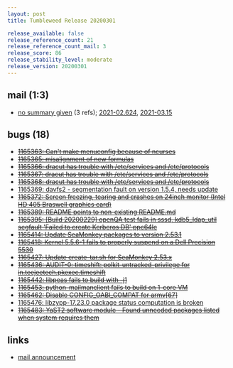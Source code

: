 ```yaml
---
layout: post
title: Tumbleweed Release 20200301

release_available: false
release_reference_count: 21
release_reference_count_mail: 3
release_score: 86
release_stability_level: moderate
release_version: 20200301
---
```


## mail (1:3)

- [no summary given](https://lists.opensuse.org/archives/list/factory@lists.opensuse.org/thread/GY264OXLMRSPOEOUV7DVQ3EBKAJFJCQX) (3 refs); [2021-02.624](https://lists.opensuse.org/archives/list/factory@lists.opensuse.org/thread/GY264OXLMRSPOEOUV7DVQ3EBKAJFJCQX), [2021-03.15](https://lists.opensuse.org/archives/list/factory@lists.opensuse.org/thread/GY264OXLMRSPOEOUV7DVQ3EBKAJFJCQX)

## bugs (18)

<!--more-->

- ~~[1165363: Can't make menuconfig because of ncurses](https://bugzilla.opensuse.org/show_bug.cgi?id=1165363)~~
- ~~[1165365: misalignment of new formulas](https://bugzilla.opensuse.org/show_bug.cgi?id=1165365)~~
- ~~[1165366: dracut has trouble with /etc/services and /etc/protocols](https://bugzilla.opensuse.org/show_bug.cgi?id=1165366)~~
- ~~[1165367: dracut has trouble with /etc/services and /etc/protocols](https://bugzilla.opensuse.org/show_bug.cgi?id=1165367)~~
- ~~[1165368: dracut has trouble with /etc/services and /etc/protocols](https://bugzilla.opensuse.org/show_bug.cgi?id=1165368)~~
- [1165369: davfs2 - segmentation fault on version 1.5.4, needs update](https://bugzilla.opensuse.org/show_bug.cgi?id=1165369)
- ~~[1165372: Screen freezing, tearing and crashes on 24inch monitor (Intel HD 405 Braswell graphics card)](https://bugzilla.opensuse.org/show_bug.cgi?id=1165372)~~
- ~~[1165389: README points to non-existing README.md](https://bugzilla.opensuse.org/show_bug.cgi?id=1165389)~~
- ~~[1165395: \[Build 20200229\] openQA test fails in sssd, kdb5_ldap_util  segfault 'Failed to create Kerberos DB' ppc64le](https://bugzilla.opensuse.org/show_bug.cgi?id=1165395)~~
- ~~[1165414: Update SeaMonkey packages to version 2.53.1](https://bugzilla.opensuse.org/show_bug.cgi?id=1165414)~~
- ~~[1165418: Kernel 5.5.6-1 fails to properly suspend on a Dell Precision 5530](https://bugzilla.opensuse.org/show_bug.cgi?id=1165418)~~
- ~~[1165427: Update create-tar.sh for SeaMonkey 2.53.x](https://bugzilla.opensuse.org/show_bug.cgi?id=1165427)~~
- ~~[1165436: AUDIT-0: timeshift: polkit-untracked-privilege for in.teejeetech.pkexec.timeshift](https://bugzilla.opensuse.org/show_bug.cgi?id=1165436)~~
- ~~[1165442: libpeas fails to build with -j1](https://bugzilla.opensuse.org/show_bug.cgi?id=1165442)~~
- ~~[1165453: python-mailmanclient fails to build on 1-core VM](https://bugzilla.opensuse.org/show_bug.cgi?id=1165453)~~
- ~~[1165462: Disable CONFIG_OABI_COMPAT for armv\[67\]](https://bugzilla.opensuse.org/show_bug.cgi?id=1165462)~~
- [1165476: libzypp-17.23.0 package status computation is broken](https://bugzilla.opensuse.org/show_bug.cgi?id=1165476)
- ~~[1165483: YaST2 software module - Found unneeded packages listed when system requires them](https://bugzilla.opensuse.org/show_bug.cgi?id=1165483)~~



## links

- [mail announcement](https://lists.opensuse.org/archives/list/factory@lists.opensuse.org/thread/GY264OXLMRSPOEOUV7DVQ3EBKAJFJCQX)
